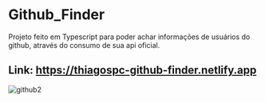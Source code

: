 # Github_Finder
Projeto feito em Typescript para poder achar informações de usuários do github, através do consumo de sua api oficial.
## Link: https://thiagospc-github-finder.netlify.app
![github2](https://user-images.githubusercontent.com/64646796/233854722-1fef8223-747d-47e2-b331-872a379863d3.png)

